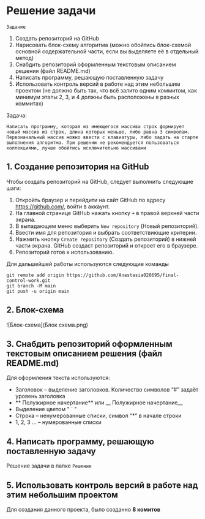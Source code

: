 # __Решение задачи__

`Задание`
1. Создать репозиторий на GitHub
2. Нарисовать блок-схему алгоритма (можно обойтись блок-схемой основной содержательной части, если вы выделяете её в отдельный метод)
3. Снабдить репозиторий оформленным текстовым описанием решения (файл README.md)
4. Написать программу, решающую поставленную задачу
5. Использовать контроль версий в работе над этим небольшим проектом (не должно быть так, что всё залито одним коммитом, как минимум этапы 2, 3, и 4 должны быть расположены в разных коммитах)

Задача:

```
Написать программу, которая из имеющегося массива строк формирует новый массив из строк, длина которых меньше, либо равна 3 символам. Первоначальный массив можно ввести с клавиатуры, либо задать на старте выполнения алгоритма. При решении не рекомендуется пользоваться коллекциями, лучше обойтись исключительно массивами
```

## 1. Создание репозитория на GitHub
Чтобы создать репозиторий на GitHub, следует выполнить следующие шаги:

1. Откройть браузер и перейдити на сайт GitHub по адресу https://github.com/, войти в аккаунт.
2. На главной странице GitHub нажать кнопку `+` в правой верхней части экрана.
3. В выпадающем меню выберить `New repository` (Новый репозиторий).
4. Ввести имя для репозитория и выбрать соответствиющие критерии.
5. Нажмить кнопку `Create repository` (Создать репозиторий) в нижней части экрана. GitHub создаст репозиторий и откроет его в браузере.
6. Репозиторий готов к использованию.

Для дальшейшей работы используются следующие команды 
``` 
git remote add origin https://github.com/Anastasia020695/final-control-work.git
git branch -M main
git push -u origin main
```
## 2. Блок-схема

![Блок-схема](Блок схема.png)

## 3. Снабдить репозиторий оформленным текстовым описанием решения (файл README.md)
Для оформления текста используются:

*  Заголовок – выделение заголовков. Количество символов “#” задаёт уровень заголовка
* ** Полужирное начертание** или __ Полужирное начертание__
* Выделение цветом " ` "
*  Строка – ненумерованные списки, символ “*” в начале строки
* 1, 2, 3 … – нумерованные списки

## 4. Написать программу, решающую поставленную задачу
Решение задачи в папке `Решение` 

## 5. Использовать контроль версий в работе над этим небольшим проектом
Для создания данного проекта, было созданно __8 комитов__
